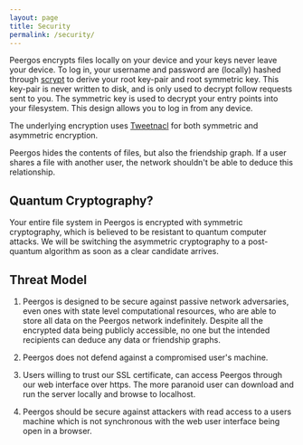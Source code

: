 ```yaml
---
layout: page
title: Security
permalink: /security/
---
```


Peergos encrypts files locally on your device and your keys never leave your device. To log in, your username and password are (locally) hashed through <a href="https://en.wikipedia.org/wiki/Scrypt">scrypt</a> to derive your root key-pair and root symmetric key. This key-pair is never written to disk, and is only used to decrypt follow requests sent to you. The symmetric key is used to decrypt your entry points into your filesystem. This design allows you to log in from any device. 

The underlying encryption uses <a href="http://tweetnacl.cr.yp.to/">Tweetnacl</a> for both symmetric and asymmetric encryption. 

Peergos hides the contents of files, but also the friendship graph. If a user shares a file with another user, the network shouldn't be able to deduce this relationship. 

Quantum Cryptography?
---------------------
Your entire file system in Peergos is encrypted with symmetric cryptography, which is believed to be resistant to quantum computer attacks. We will be switching the asymmetric cryptography to a post-quantum algorithm as soon as a clear candidate arrives. 

Threat Model
------------

1. Peergos is designed to be secure against passive network adversaries, even ones with state level computational resources, who are able to store all data on the Peergos network indefinitely. Despite all the encrypted data being publicly accessible, no one but the intended recipients can deduce any data or friendship graphs. 

2. Peergos does not defend against a compromised user's machine. 

3. Users willing to trust our SSL certificate, can access Peergos through our web interface over https. The more paranoid user can download and run the server locally and browse to localhost.

4. Peergos should be secure against attackers with read access to a users machine which is not synchronous with the web user interface being open in a browser. 